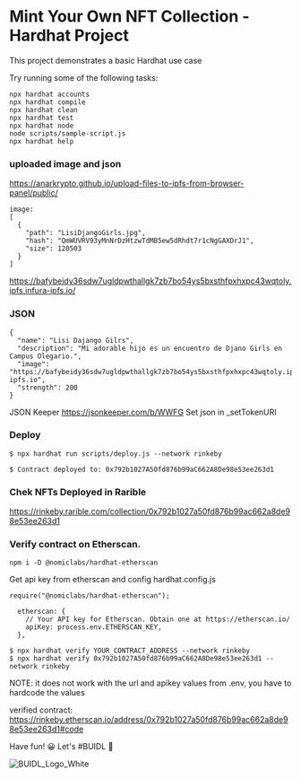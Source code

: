 # Mint Your Own NFT Collection - Hardhat Project

This project demonstrates a basic Hardhat use case

Try running some of the following tasks:

```shell
npx hardhat accounts
npx hardhat compile
npx hardhat clean
npx hardhat test
npx hardhat node
node scripts/sample-script.js
npx hardhat help
```

### uploaded image and json

https://anarkrypto.github.io/upload-files-to-ipfs-from-browser-panel/public/

```
image:
[
  {
    "path": "LisiDjangoGirls.jpg",
    "hash": "QmWUVRV93yMnNrDzHtzwTdMB5ew5dRhdt7r1cNgGAXDrJ1",
    "size": 120503
  }
]
```

https://bafybeidy36sdw7ugldpwthallgk7zb7bo54ys5bxsthfpxhxpc43wqtoly.ipfs.infura-ipfs.io/

### JSON

```
{
  "name": "Lisi Dajango Gilrs",
  "description": "Mi adorable hijo es un encuentro de Djano Girls en Campus Olegario.",
  "image": "https://bafybeidy36sdw7ugldpwthallgk7zb7bo54ys5bxsthfpxhxpc43wqtoly.ipfs.infura-ipfs.io",
  "strength": 200
}
```

JSON Keeper
https://jsonkeeper.com/b/WWFG
Set json in _setTokenURI


### Deploy 

```
$ npx hardhat run scripts/deploy.js --network rinkeby

$ Contract deployed to: 0x792b1027A50fd876b99aC662A8De98e53ee263d1
```

### Chek NFTs Deployed in Rarible

https://rinkeby.rarible.com/collection/0x792b1027a50fd876b99ac662a8de98e53ee263d1


### Verify contract on Etherscan.

```
npm i -D @nomiclabs/hardhat-etherscan
```

Get api key from etherscan and config hardhat.config.js

```
require("@nomiclabs/hardhat-etherscan");

  etherscan: {
    // Your API key for Etherscan. Obtain one at https://etherscan.io/
    apiKey: process.env.ETHERSCAN_KEY,
  },
  ```

```
$ npx hardhat verify YOUR_CONTRACT_ADDRESS --network rinkeby 
$ npx hardhat verify 0x792b1027A50fd876b99aC662A8De98e53ee263d1 --network rinkeby 
```

NOTE: it does not work with the url and apikey values from .env, you have to hardcode the values

verified contract:
https://rinkeby.etherscan.io/address/0x792b1027a50fd876b99ac662a8de98e53ee263d1#code


Have fun! 😀 Let's #BUIDL 🚀

![BUIDL_Logo_White](https://user-images.githubusercontent.com/330947/145647135-a6a42001-cab7-4814-a8b6-988c460be582.png)
